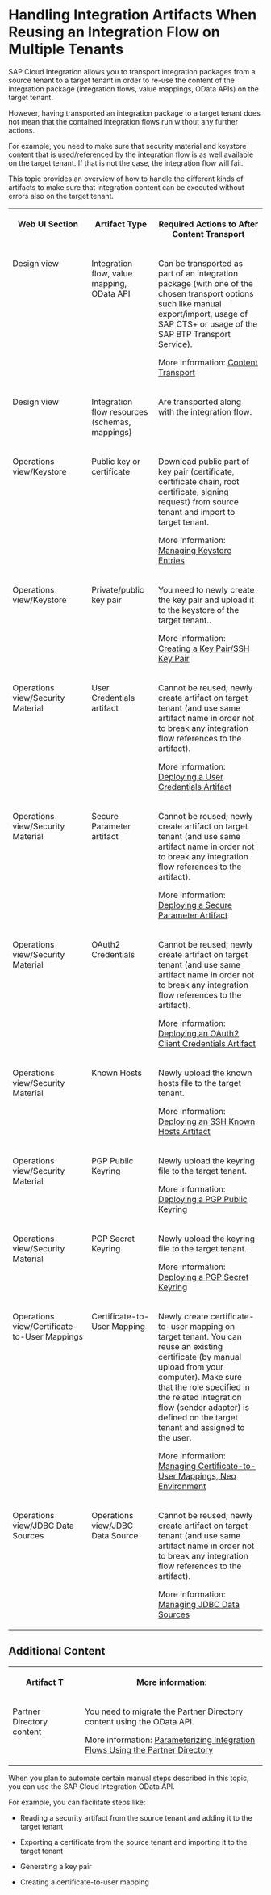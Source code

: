 <!-- loio2a1d59829a9749b1b1d39ef0cbd7dd02 -->

# Handling Integration Artifacts When Reusing an Integration Flow on Multiple Tenants

SAP Cloud Integration allows you to transport integration packages from a source tenant to a target tenant in order to re-use the content of the integration package \(integration flows, value mappings, OData APIs\) on the target tenant.

However, having transported an integration package to a target tenant does not mean that the contained integration flows run without any further actions.

For example, you need to make sure that security material and keystore content that is used/referenced by the integration flow is as well available on the target tenant. If that is not the case, the integration flow will fail.

This topic provides an overview of how to handle the different kinds of artifacts to make sure that integration content can be executed without errors also on the target tenant.


<table>
<tr>
<th valign="top">

Web UI Section



</th>
<th valign="top">

Artifact Type



</th>
<th valign="top">

Required Actions to After Content Transport



</th>
</tr>
<tr>
<td valign="top">

Design view



</td>
<td valign="top">

Integration flow, value mapping, OData API 



</td>
<td valign="top">

Can be transported as part of an integration package \(with one of the chosen transport options such like manual export/import, usage of SAP CTS+ or usage of the SAP BTP Transport Service\).

More information: [Content Transport](content-transport-e3c79d6.md)



</td>
</tr>
<tr>
<td valign="top">

Design view



</td>
<td valign="top">

Integration flow resources \(schemas, mappings\)



</td>
<td valign="top">

Are transported along with the integration flow.



</td>
</tr>
<tr>
<td valign="top">

Operations view/Keystore



</td>
<td valign="top">

Public key or certificate



</td>
<td valign="top">

Download public part of key pair \(certificate, certificate chain, root certificate, signing request\) from source tenant and import to target tenant.

More information: [Managing Keystore Entries](../Operations/managing-keystore-entries-2dc8942.md)



</td>
</tr>
<tr>
<td valign="top">

Operations view/Keystore



</td>
<td valign="top">

Private/public key pair



</td>
<td valign="top">

You need to newly create the key pair and upload it to the keystore of the target tenant..

More information: [Creating a Key Pair/SSH Key Pair](../Operations/creating-a-key-pair-ssh-key-pair-b8a8601.md)



</td>
</tr>
<tr>
<td valign="top">

Operations view/Security Material



</td>
<td valign="top">

User Credentials artifact



</td>
<td valign="top">

Cannot be reused; newly create artifact on target tenant \(and use same artifact name in order not to break any integration flow references to the artifact\).

More information: [Deploying a User Credentials Artifact](../Operations/deploying-a-user-credentials-artifact-6912d63.md)



</td>
</tr>
<tr>
<td valign="top">

Operations view/Security Material



</td>
<td valign="top">

Secure Parameter artifact



</td>
<td valign="top">

Cannot be reused; newly create artifact on target tenant \(and use same artifact name in order not to break any integration flow references to the artifact\).

More information: [Deploying a Secure Parameter Artifact](../Operations/deploying-a-secure-parameter-artifact-4641d6c.md)



</td>
</tr>
<tr>
<td valign="top">

Operations view/Security Material



</td>
<td valign="top">

OAuth2 Credentials



</td>
<td valign="top">

Cannot be reused; newly create artifact on target tenant \(and use same artifact name in order not to break any integration flow references to the artifact\).

More information: [Deploying an OAuth2 Client Credentials Artifact](../Operations/deploying-an-oauth2-client-credentials-artifact-801b106.md)



</td>
</tr>
<tr>
<td valign="top">

Operations view/Security Material



</td>
<td valign="top">

Known Hosts



</td>
<td valign="top">

Newly upload the known hosts file to the target tenant.

More information: [Deploying an SSH Known Hosts Artifact](../Operations/deploying-an-ssh-known-hosts-artifact-46da324.md)



</td>
</tr>
<tr>
<td valign="top">

Operations view/Security Material



</td>
<td valign="top">

PGP Public Keyring



</td>
<td valign="top">

Newly upload the keyring file to the target tenant.

More information: [Deploying a PGP Public Keyring](../Operations/deploying-a-pgp-public-keyring-7f04458.md)



</td>
</tr>
<tr>
<td valign="top">

Operations view/Security Material



</td>
<td valign="top">

PGP Secret Keyring



</td>
<td valign="top">

Newly upload the keyring file to the target tenant.

More information: [Deploying a PGP Secret Keyring](../Operations/deploying-a-pgp-secret-keyring-9d8e1a9.md)



</td>
</tr>
<tr>
<td valign="top">

Operations view/Certificate-to-User Mappings



</td>
<td valign="top">

Certificate-to-User Mapping



</td>
<td valign="top">

Newly create certificate-to-user mapping on target tenant. You can reuse an existing certificate \(by manual upload from your computer\). Make sure that the role specified in the related integration flow \(sender adapter\) is defined on the target tenant and assigned to the user.

More information: [Managing Certificate-to-User Mappings, Neo Environment](../Operations/managing-certificate-to-user-mappings-neo-environment-88ea2e5.md)



</td>
</tr>
<tr>
<td valign="top">

Operations view/JDBC Data Sources



</td>
<td valign="top">

Operations view/JDBC Data Source



</td>
<td valign="top">

Cannot be reused; newly create artifact on target tenant \(and use same artifact name in order not to break any integration flow references to the artifact\).

More information: [Managing JDBC Data Sources](../Operations/managing-jdbc-data-sources-4c873fa.md)



</td>
</tr>
</table>



<a name="loio2a1d59829a9749b1b1d39ef0cbd7dd02__section_mvv_qjd_fjb"/>

## Additional Content


<table>
<tr>
<th valign="top">

Artifact T



</th>
<th valign="top">

More information:



</th>
</tr>
<tr>
<td valign="top">

Partner Directory content



</td>
<td valign="top">

You need to migrate the Partner Directory content using the OData API.

More information: [Parameterizing Integration Flows Using the Partner Directory](parameterizing-integration-flows-using-the-partner-directory-b7812a5.md)



</td>
</tr>
</table>

When you plan to automate certain manual steps described in this topic, you can use the SAP Cloud Integration OData API.

For example, you can facilitate steps like:

-   Reading a security artifact from the source tenant and adding it to the target tenant

-   Exporting a certificate from the source tenant and importing it to the target tenant

-   Generating a key pair

-   Creating a certificate-to-user mapping


